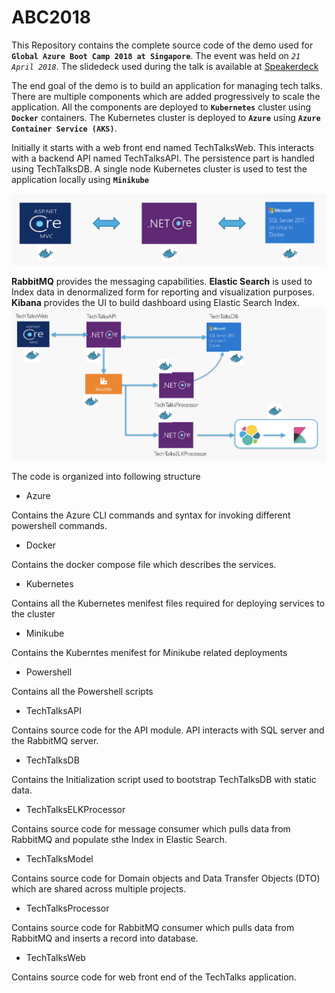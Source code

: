 # ABC2018
This Repository contains the complete source code of the demo used for **`Global Azure Boot Camp 2018 at Singapore`**. The event was held on *`21 April 2018`*. The slidedeck used during the talk is available at [Speakerdeck](https://speakerdeck.com/nileshgule/modernize-application-development-with-highly-scalable-architecture-using-docker-and-azure)

The end goal of the demo is to build an application for managing tech talks. There are multiple components which are added progressively to scale the application. All the components are deployed to **`Kubernetes`** cluster using **`Docker`** containers. The Kubernetes cluster is deployed to **`Azure`** using **`Azure Container Service (AKS)`**.

Initially it starts with a web front end named TechTalksWeb. This interacts with a backend API named TechTalksAPI. The persistence part is handled using TechTalksDB. A single node Kubernetes cluster is used to test the application locally using **`Minikube`**

![v1 application overview](/Images/V1-application-overview.png)

**RabbitMQ** provides the messaging capabilities. **Elastic Search** is used to Index data in denormalized form for reporting and visualization purposes. **Kibana** provides the UI to build dashboard using Elastic Search Index.
![Final application overview](/Images/Final-Application-Overview.png)

The code is organized into following structure

- Azure

Contains the Azure CLI commands and syntax for invoking different powershell commands.

- Docker

Contains the docker compose file which describes the services.

- Kubernetes

Contains all the Kubernetes menifest files required for deploying services to the cluster

- Minikube

Contains the Kuberntes menifest for Minikube related deployments

- Powershell

Contains all the Powershell scripts

- TechTalksAPI

Contains source code for the API module. API interacts with SQL server and the RabbitMQ server.

- TechTalksDB

Contains the Initialization script used to bootstrap TechTalksDB with static data.

- TechTalksELKProcessor

Contains source code for message consumer which pulls data from RabbitMQ and populate sthe Index in Elastic Search.

- TechTalksModel

Contains source code for Domain objects and Data Transfer Objects (DTO) which are shared across multiple projects.

- TechTalksProcessor

Contains source code for RabbitMQ consumer which pulls data from RabbitMQ and inserts a record into database.

- TechTalksWeb

Contains source code for web front end of the TechTalks application.